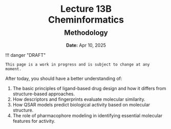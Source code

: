 <h1 style="margin-bottom: 0.4em; text-align: center;">
    <b>Lecture 13B</b><br>
    Cheminformatics
</h1>
<h2 style="margin-top: 0.0em; text-align: center;">
    Methodology
</h2>
<p style="text-align: center;">
    <b>Date:</b> Apr 10, 2025
</p>

!!! danger "DRAFT"

    This page is a work in progress and is subject to change at any moment.

After today, you should have a better understanding of:

1.  The basic principles of ligand-based drug design and how it differs from structure-based approaches.
2.  How descriptors and fingerprints evaluate molecular similarity.
3.  How QSAR models predict biological activity based on molecular structure.
4.  The role of pharmacophore modeling in identifying essential molecular features for activity.

<!-- ## Presentation

-   **View:** [slides.com/aalexmmaldonado/biosc1540-l13b](https://slides.com/aalexmmaldonado/biosc1540-l13b)
-   **Live link:** [slides.com/d/9oH5ukw/live](https://slides.com/d/9oH5ukw/live)
-   **Download:** [biosc1540-l13b.pdf](/lectures/13B/biosc1540-l13b.pdf)

<iframe src="https://slides.com/aalexmmaldonado/biosc1540-l13b/embed?byline=hidden&share=hidden" width="100%" height="600" title="BIOSC 1540: Lecture 13B" scrolling="no" frameborder="0" webkitallowfullscreen mozallowfullscreen allowfullscreen></iframe> -->
